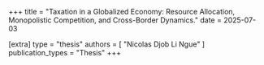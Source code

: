 +++
title = "Taxation in a Globalized Economy: Resource Allocation, Monopolistic Competition, and Cross-Border Dynamics."
date = 2025-07-03

[extra]
type = "thesis"
authors = [ "Nicolas Djob Li Ngue" ]
publication_types = "Thesis"
+++
